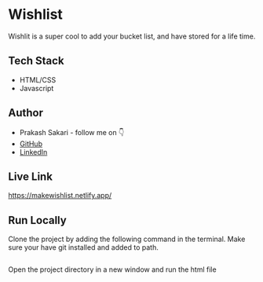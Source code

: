 # Wishlist

Wishlit is a super cool to add your bucket list, and have stored for a life time.

## Tech Stack

- HTML/CSS
- Javascript

## Author

- Prakash Sakari - follow me on 👇
- [GitHub](https://www.github.com/devchester14)
- [LinkedIn](https://www.linkedin.com/in/praveenrawat1412/)

## Live Link

https://makewishlist.netlify.app/

## Run Locally

Clone the project by adding the following command in the terminal.
Make sure your have git installed and added to path.

```bash

```

Open the project directory in a new window and run the html file
